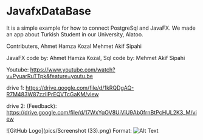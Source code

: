 # JavafxDataBase
It is a simple example for how to connect PostgreSql and JavaFX. We made an app about Turkish Student in our University, Alatoo.

Contributers,
Ahmet Hamza Kozal
Mehmet Akif Sipahi

JavaFX code by: Ahmet Hamza Kozal,
Sql code by: Mehmet Akif Sipahi


Youtube: https://www.youtube.com/watch?v=PyuarRuTTpk&feature=youtu.be

drive 1: https://drive.google.com/file/d/1kRQDgAQ-R7M483W87zzllPrEQVTcGaKM/view

drive 2: (Feedback): https://drive.google.com/file/d/17WxYqOV8UiViU9Ab0frnBtPcHUL2K3_M/view

![GitHub Logo](pics/Screenshot (33).png)
Format: ![Alt Text](url)
